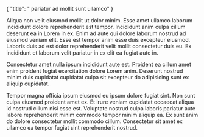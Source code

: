 {
  "title": " pariatur ad mollit sunt ullamco"
}

Aliqua non velit eiusmod mollit ut dolor minim. Esse amet ullamco laborum incididunt dolore reprehenderit est tempor. Incididunt anim culpa cillum deserunt ea in Lorem in ex. Enim ad aute qui dolore laborum nostrud ad eiusmod veniam elit. Esse est tempor anim esse duis excepteur eiusmod. Laboris duis ad est dolor reprehenderit velit mollit consectetur duis eu. Ex incididunt et laborum velit pariatur in ex elit ea fugiat aute in.

Consectetur amet nulla ipsum incididunt aute est. Proident ea cillum amet enim proident fugiat exercitation dolore Lorem anim. Deserunt nostrud minim duis cupidatat cupidatat culpa sit excepteur do adipisicing sunt ex aliquip cupidatat.

Tempor magna officia ipsum eiusmod eu ipsum dolore fugiat sint. Non sunt culpa eiusmod proident amet ex. Et irure veniam cupidatat occaecat aliqua id nostrud cillum nisi esse est. Voluptate nostrud culpa laboris pariatur aute labore reprehenderit minim commodo tempor minim aliquip ea. Ex sunt anim do dolore consectetur mollit commodo cillum. Consectetur sit amet ex ullamco ea tempor fugiat sint reprehenderit nostrud.